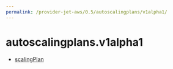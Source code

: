 ```yaml
---
permalink: /provider-jet-aws/0.5/autoscalingplans/v1alpha1/
---
```


# autoscalingplans.v1alpha1



* [scalingPlan](scalingPlan.md)